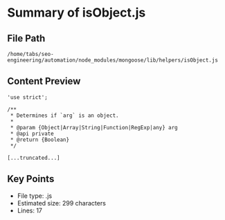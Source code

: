 # Summary of isObject.js
  
## File Path
`/home/tabs/seo-engineering/automation/node_modules/mongoose/lib/helpers/isObject.js`

## Content Preview
```
'use strict';

/**
 * Determines if `arg` is an object.
 *
 * @param {Object|Array|String|Function|RegExp|any} arg
 * @api private
 * @return {Boolean}
 */

[...truncated...]
```

## Key Points
- File type: .js
- Estimated size: 299 characters
- Lines: 17
